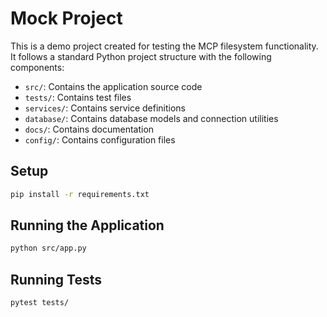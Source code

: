 # Mock Project

This is a demo project created for testing the MCP filesystem functionality. It follows a standard Python project structure with the following components:

- `src/`: Contains the application source code
- `tests/`: Contains test files
- `services/`: Contains service definitions
- `database/`: Contains database models and connection utilities
- `docs/`: Contains documentation
- `config/`: Contains configuration files

## Setup

```bash
pip install -r requirements.txt
```

## Running the Application

```bash
python src/app.py
```

## Running Tests

```bash
pytest tests/
```